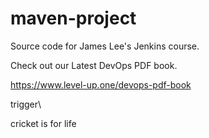 # maven-project
Source code for James Lee's Jenkins course.

Check out our Latest DevOps PDF book.

https://www.level-up.one/devops-pdf-book

trigger\

 cricket is for life 
